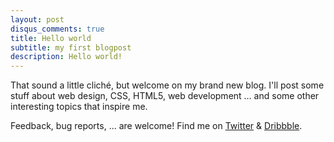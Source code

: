 ```yaml
---
layout: post
disqus_comments: true
title: Hello world
subtitle: my first blogpost
description: Hello world!
---
```


That sound a little cliché, but welcome on my brand new blog. I'll post some stuff about web design, CSS, HTML5, web development … and some other interesting topics that inspire me.

Feedback, bug reports, ... are welcome! Find me on [Twitter](http://twitter.com/benoitboucart) &amp; [Dribbble](http://dribbble.com/benske).